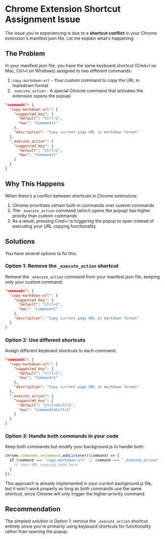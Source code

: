 
# Chrome Extension Shortcut Assignment Issue

The issue you're experiencing is due to a **shortcut conflict** in your Chrome extension's manifest.json file. Let me explain what's happening:

## The Problem

In your manifest.json file, you have the same keyboard shortcut (Cmd+I on Mac, Ctrl+I on Windows) assigned to two different commands:

1. `copy-markdown-url` - Your custom command to copy the URL in markdown format
2. `_execute_action` - A special Chrome command that activates the extension (opens the popup)

```json
"commands": {
  "copy-markdown-url": {
    "suggested_key": {
      "default": "Ctrl+I",
      "mac": "Command+I"
    },
    "description": "Copy current page URL in markdown format"
  },
  "_execute_action": {
    "suggested_key": {
      "default": "Ctrl+I",
      "mac": "Command+I"
    }
  }
}
```

## Why This Happens

When there's a conflict between shortcuts in Chrome extensions:

1. Chrome prioritizes certain built-in commands over custom commands
2. The `_execute_action` command (which opens the popup) has higher priority than custom commands
3. As a result, pressing Cmd+I is triggering the popup to open instead of executing your URL copying functionality

## Solutions

You have several options to fix this:

### Option 1: Remove the `_execute_action` shortcut
Remove the `_execute_action` command from your manifest.json file, keeping only your custom command:

```json
"commands": {
  "copy-markdown-url": {
    "suggested_key": {
      "default": "Ctrl+I",
      "mac": "Command+I"
    },
    "description": "Copy current page URL in markdown format"
  }
}
```

### Option 2: Use different shortcuts
Assign different keyboard shortcuts to each command:

```json
"commands": {
  "copy-markdown-url": {
    "suggested_key": {
      "default": "Ctrl+I",
      "mac": "Command+I"
    },
    "description": "Copy current page URL in markdown format"
  },
  "_execute_action": {
    "suggested_key": {
      "default": "Ctrl+Shift+I",
      "mac": "Command+Shift+I"
    }
  }
}
```

### Option 3: Handle both commands in your code
Keep both commands but modify your background.js to handle both:

```javascript
chrome.commands.onCommand.addListener((command) => {
  if (command === "copy-markdown-url" || command === "_execute_action") {
    // Your URL copying code here
  }
});
```

This approach is already implemented in your current background.js file, but it won't work properly as long as both commands use the same shortcut, since Chrome will only trigger the higher-priority command.

## Recommendation

The simplest solution is Option 1: remove the `_execute_action` shortcut entirely since you're primarily using keyboard shortcuts for functionality rather than opening the popup.
